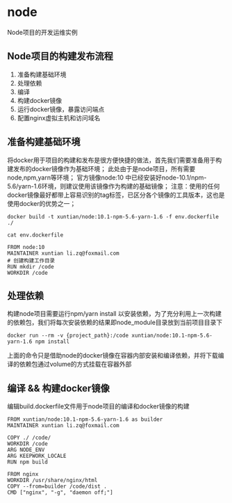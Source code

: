 # node
Node项目的开发运维实例

## Node项目的构建发布流程
1. 准备构建基础环境
2. 处理依赖
3. 编译 
4. 构建docker镜像
5. 运行docker镜像，暴露访问端点
6. 配置nginx虚拟主机和访问域名

## 准备构建基础环境
将docker用于项目的构建和发布是很方便快捷的做法，首先我们需要准备用于构建发布的docker镜像作为基础环境；
此处由于是node项目，所有需要node,npm,yarn等环境；
官方镜像node:10 中已经安装好node-10.1/npm-5.6/yarn-1.6环境，则建议使用该镜像作为构建的基础镜像；
注意：使用的任何docker镜像最好都带上容易识别的tag标签，已区分各个镜像的工具版本，这也是使用docker的优势之一；
```
docker build -t xuntian/node:10.1-npm-5.6-yarn-1.6 -f env.dockerfile ./

cat env.dockerfile

FROM node:10
MAINTAINER xuntian li.zq@foxmail.com
# 创建构建工作目录
RUN mkdir /code
WORKDIR /code
```

## 处理依赖
构建node项目需要运行npm/yarn install 以安装依赖，为了充分利用上一次构建的依赖包，我们将每次安装依赖的结果即node_module目录放到当前项目目录下
```
docker run --rm -v {project_path}:/code xuntian/node:10.1-npm-5.6-yarn-1.6 npm install 
```
上面的命令只是借助node的docker镜像在容器内部安装和编译依赖，并将下载编译的依赖包通过volume的方式挂载在容器外部

## 编译 && 构建docker镜像
编辑build.dockerfile文件用于node项目的编译和docker镜像的构建
```
FROM xuntian/node:10.1-npm-5.6-yarn-1.6 as builder
MAINTAINER xuntian li.zq@foxmail.com

COPY ./ /code/
WORKDIR /code
ARG NODE_ENV
ARG KEEPWORK_LOCALE
RUN npm build

FROM nginx
WORKDIR /usr/share/nginx/html
COPY --from=builder /code/dist .
CMD ["nginx", "-g", "daemon off;"]
```


